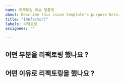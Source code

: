 ```yaml
---
name: 리팩토링 이슈 템플릿
about: Describe this issue template's purpose here.
title: "[Refactor]"
labels: 리팩토링
assignees: ''

---
```


## 어떤 부분을 리팩토링 했나요 ?
>

## 어떤 이유로 리팩토링을 했나요 ?

